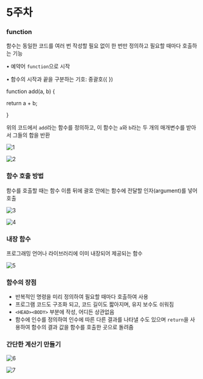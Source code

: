 # 5주차

### function

함수는 동일한 코드를 여러 번 작성할 필요 없이 한 번만 정의하고 필요할 때마다 호출하는 기능

• 예약어 `function`으로 시작

• 함수의 시작과 끝을 구분하는 기호: 중괄호({ })

function add(a, b) {

return a + b;

}

위의 코드에서 `add`라는 함수를 정의하고, 이 함수는 `a`와 `b`라는 두 개의 매개변수를 받아서 그들의 합을 반환

![1](https://github.com/user-attachments/assets/c919c598-b8e7-4871-9eb0-76fd336afd7b)

![2](https://github.com/user-attachments/assets/8b6b817b-508e-4665-9a45-c5eead9503f0)

### 함수 호출 방법

함수를 호출할 때는 함수 이름 뒤에 괄호 안에는 함수에 전달할 인자(argument)를 넣어 호출 

![3](https://github.com/user-attachments/assets/0732ea97-8290-4dc9-a863-0f9926258a6f)

![4](https://github.com/user-attachments/assets/39dacde5-4399-4fe3-84e5-05bad737adab)

### **내장 함수**

프로그래밍 언어나 라이브러리에 이미 내장되어 제공되는 함수

![5](https://github.com/user-attachments/assets/075fcac3-9654-4892-95e4-ac0c643502d3)

### 함수의 장점

- 반복적인 명령을 미리 정의하여 필요할 때마다 호출하여 사용
- 프로그램 코드도 구조화 되고, 코드 길이도 짧아지며, 유지 보수도 쉬워짐
- `<HEAD><BODY>` 부분에 작성, 어디든 상관없음
- 함수에 인수를 정의하여 인수에 따른 다른 결과를 나타낼 수도 있으며 `return`을 사용하여 함수의 결과 값을 함수를 호출한 곳으로 돌려줌

### 간단한 계산기 만들기

![6](https://github.com/user-attachments/assets/6c721f68-2bb0-4fe6-ad48-41ce5fd15965)

![7](https://github.com/user-attachments/assets/e5dff263-32f2-4799-85aa-432edc82d1d6)
